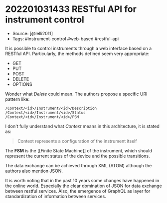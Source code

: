 # 202201031433  RESTful API for instrument control

- Source: [@lelli2011]
- Tags: #instrument-control #web-based #restful-api

It is possible to control instruments through a web interface based on a RESTful API. Particularly, the methods defined seem very appropriate:

- GET
- PUT
- POST
- DELETE
- OPTIONS

Wonder what *Delete* could mean. The authors propose a specific URI pattern like:

```
/Context/<id>/Instrument/<id>/Description
/Context/<id>/Instrument/<id>/Status
/Context/<id>/Instrument/<id>/FSM
```

I don't fully understand what *Context* means in this architecture, it is stated as:

> Context represents a configuration of the instrument itself

The **FSM** is the [[Finite State Machine]] of the instrument, which should represent the current status of the device and the possible transitions. 

The data exchange can be achieved through XML (ATOM) although the authors also mention JSON. 

It is worth noting that in the past 10 years some changes have happened in the online world. Especially the clear domination of JSON for data exchange between restful services. Also, the emergence of GraphQL as layer for standardization of information between services. 